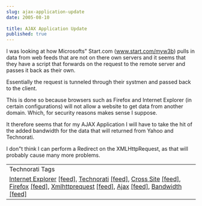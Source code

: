 ```yaml
---
slug: ajax-application-update
date: 2005-08-10
 
title: AJAX Application Update
published: true
---
```

I was looking at how Microsofts" Start.com (<a href="http://www.start.com/myw3b" rel="tag">www.start.com/myw3b</a>) pulls in data from web feeds that are not on there own servers and it seems that they have a script that forwards on the request to the remote server and passes it back as their own. <p />Essentially the request is tunneled through their systmen and passed back to the client.<p />This is done so because browsers such as Firefox and Internet Explorer (in certain configurations) will not allow a website to get data from another domain.  Which, for security reasons makes sense I suppose.<p />It therefore seems that for my AJAX Application I will have to take the hit of the added bandwidth for the data that will returned from Yahoo and Technorati.<p />I don"t think I can perform a Redirect on the XMLHttpRequest, as that will probably cause many more problems.<p /><table class="TechnoratiHead TagHeader">
<tr><td>Technorati Tags</td></tr>
<tr class="Technorati"><td>
<a href="https://paul.kinlan.me/tags/Internet%20Explorer" class="Tag" rel="tag">Internet Explorer</a> <a href="http://feeds.technorati.com/feed/posts/tag/Internet%20Explorer" class="Tag">[feed]</a>, <a href="https://paul.kinlan.me/tags/Technorati" class="Tag" rel="tag">Technorati</a> <a href="http://feeds.technorati.com/feed/posts/tag/Technorati" class="Tag">[feed]</a>, <a href="https://paul.kinlan.me/tags/Cross%20Site" class="Tag" rel="tag">Cross Site</a> <a href="http://feeds.technorati.com/feed/posts/tag/Cross%20Site" class="Tag">[feed]</a>, <a href="https://paul.kinlan.me/tags/Firefox" class="Tag" rel="tag">Firefox</a> <a href="http://feeds.technorati.com/feed/posts/tag/Firefox" class="Tag">[feed]</a>, <a href="https://paul.kinlan.me/tags/Xmlhttprequest" class="Tag" rel="tag">Xmlhttprequest</a> <a href="http://feeds.technorati.com/feed/posts/tag/Xmlhttprequest" class="Tag">[feed]</a>, <a href="https://paul.kinlan.me/tags/Ajax" class="Tag" rel="tag">Ajax</a> <a href="http://feeds.technorati.com/feed/posts/tag/Ajax" class="Tag">[feed]</a>, <a href="https://paul.kinlan.me/tags/Bandwidth" class="Tag" rel="tag">Bandwidth</a> <a href="http://feeds.technorati.com/feed/posts/tag/Bandwidth" class="Tag">[feed]</a>
</td></tr>
</table><div class="blogger-post-footer"><img class="posterous_download_image" src="https://blogger.googleusercontent.com/tracker/8109338-112367142624488101?l=www.kinlan.co.uk%2Findex.html" height="1" alt="" width="1" /></div>

